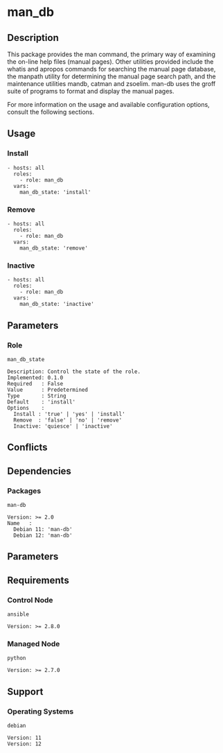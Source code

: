 # man_db

## Description

This package provides the man command, the primary way of examining the on-line
help files (manual pages). Other utilities provided include the whatis and
apropos commands for searching the manual page database, the manpath utility for
determining the manual page search path, and the maintenance utilities mandb,
catman and zsoelim. man-db uses the groff suite of programs to format and
display the manual pages.

For more information on the usage and available configuration options,
consult the following sections.

## Usage

### Install

```
- hosts: all
  roles:
    - role: man_db
  vars:
    man_db_state: 'install'
```

### Remove

```
- hosts: all
  roles:
    - role: man_db
  vars:
    man_db_state: 'remove'
```

### Inactive

```
- hosts: all
  roles:
    - role: man_db
  vars:
    man_db_state: 'inactive'
```

## Parameters

### Role

`man_db_state`

    Description: Control the state of the role.
    Implemented: 0.1.0
    Required   : False
    Value      : Predetermined
    Type       : String
    Default    : 'install'
    Options    :
      Install : 'true' | 'yes' | 'install'
      Remove  : 'false' | 'no' | 'remove'
      Inactive: 'quiesce' | 'inactive'

## Conflicts

## Dependencies

### Packages

`man-db`

    Version: >= 2.0
    Name   :
      Debian 11: 'man-db'
      Debian 12: 'man-db'

## Parameters

## Requirements

### Control Node

`ansible`

    Version: >= 2.8.0

### Managed Node

`python`

    Version: >= 2.7.0

## Support

### Operating Systems

`debian`

    Version: 11
    Version: 12
